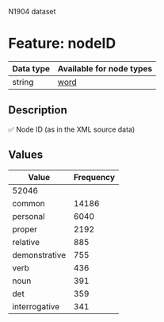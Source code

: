 <p>N1904 dataset</p>

<h1>Feature: nodeID</h1>

<table>
<thead>
<tr>
  <th>Data type</th>
  <th>Available for node types</th>
</tr>
</thead>
<tbody>
<tr>
  <td>string</td>
  <td><A HREF="featurebynodetype.md#word">word</A></td>
</tr>
</tbody>
</table>

<h2>Description</h2>

<p>✅ Node ID (as in the XML source data)</p>

<h2>Values</h2>

<table>
<thead>
<tr>
  <th>Value</th>
  <th>Frequency</th>
</tr>
</thead>
<tbody>
<tr>
  <td>52046</td>
</tr>
<tr>
  <td>common</td>
  <td>14186</td>
</tr>
<tr>
  <td>personal</td>
  <td>6040</td>
</tr>
<tr>
  <td>proper</td>
  <td>2192</td>
</tr>
<tr>
  <td>relative</td>
  <td>885</td>
</tr>
<tr>
  <td>demonstrative</td>
  <td>755</td>
</tr>
<tr>
  <td>verb</td>
  <td>436</td>
</tr>
<tr>
  <td>noun</td>
  <td>391</td>
</tr>
<tr>
  <td>det</td>
  <td>359</td>
</tr>
<tr>
  <td>interrogative</td>
  <td>341</td>
</tr>
</tbody>
</table>
